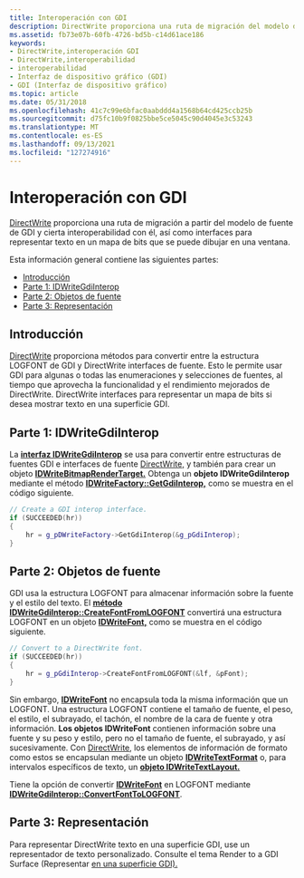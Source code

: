 ```yaml
---
title: Interoperación con GDI
description: DirectWrite proporciona una ruta de migración del modelo de fuente de GDI y cierta interoperabilidad con él, así como interfaces para representar texto en un mapa de bits que se puede dibujar en una ventana.
ms.assetid: fb73e07b-60fb-4726-bd5b-c14d61ace186
keywords:
- DirectWrite,interoperación GDI
- DirectWrite,interoperabilidad
- interoperabilidad
- Interfaz de dispositivo gráfico (GDI)
- GDI (Interfaz de dispositivo gráfico)
ms.topic: article
ms.date: 05/31/2018
ms.openlocfilehash: 41c7c99e6bfac0aabddd4a1568b64cd425ccb25b
ms.sourcegitcommit: d75fc10b9f0825bbe5ce5045c90d4045e3c53243
ms.translationtype: MT
ms.contentlocale: es-ES
ms.lasthandoff: 09/13/2021
ms.locfileid: "127274916"
---
```

# <a name="interoperating-with-gdi"></a>Interoperación con GDI

[DirectWrite](direct-write-portal.md) proporciona una ruta de migración a partir del modelo de fuente de GDI y cierta interoperabilidad con él, así como interfaces para representar texto en un mapa de bits que se puede dibujar en una ventana.

Esta información general contiene las siguientes partes:

-   [Introducción](#introduction)
-   [Parte 1: IDWriteGdiInterop](#part-1-idwritegdiinterop)
-   [Parte 2: Objetos de fuente](#part-2-font-objects)
-   [Parte 3: Representación](#part-3-rendering)

## <a name="introduction"></a>Introducción

[DirectWrite](direct-write-portal.md) proporciona métodos para convertir entre la estructura LOGFONT de GDI y DirectWrite interfaces de fuente. Esto le permite usar GDI para algunas o todas las enumeraciones y selecciones de fuentes, al tiempo que aprovecha la funcionalidad y el rendimiento mejorados de DirectWrite. DirectWrite interfaces para representar un mapa de bits si desea mostrar texto en una superficie GDI.

## <a name="part-1-idwritegdiinterop"></a>Parte 1: IDWriteGdiInterop

La [**interfaz IDWriteGdiInterop**](/windows/win32/api/dwrite/nn-dwrite-idwritegdiinterop) se usa para convertir entre estructuras de fuentes GDI e interfaces de fuente [DirectWrite,](direct-write-portal.md) y también para crear un objeto [**IDWriteBitmapRenderTarget.**](/windows/win32/api/dwrite/nn-dwrite-idwritebitmaprendertarget) Obtenga un **objeto IDWriteGdiInterop** mediante el método [**IDWriteFactory::GetGdiInterop,**](/windows/win32/api/dwrite/nf-dwrite-idwritefactory-getgdiinterop) como se muestra en el código siguiente.


```C++
// Create a GDI interop interface.
if (SUCCEEDED(hr))
{
    hr = g_pDWriteFactory->GetGdiInterop(&g_pGdiInterop);
}
```



## <a name="part-2-font-objects"></a>Parte 2: Objetos de fuente

GDI usa la estructura LOGFONT para almacenar información sobre la fuente y el estilo del texto. El [**método IDWriteGdiInterop::CreateFontFromLOGFONT**](/windows/win32/api/dwrite/nf-dwrite-idwritegdiinterop-createfontfromlogfont) convertirá una estructura LOGFONT en un objeto [**IDWriteFont,**](/windows/win32/api/dwrite/nn-dwrite-idwritefont) como se muestra en el código siguiente.


```C++
// Convert to a DirectWrite font.
if (SUCCEEDED(hr))
{
    hr = g_pGdiInterop->CreateFontFromLOGFONT(&lf, &pFont);
}
```



Sin embargo, [**IDWriteFont**](/windows/win32/api/dwrite/nn-dwrite-idwritefont) no encapsula toda la misma información que un LOGFONT. Una estructura LOGFONT contiene el tamaño de fuente, el peso, el estilo, el subrayado, el tachón, el nombre de la cara de fuente y otra información. **Los objetos IDWriteFont** contienen información sobre una fuente y su peso y estilo, pero no el tamaño de fuente, el subrayado, y así sucesivamente. Con [DirectWrite](direct-write-portal.md), los elementos de información de formato como estos se encapsulan mediante un objeto [**IDWriteTextFormat**](/windows/win32/api/dwrite/nn-dwrite-idwritetextformat) o, para intervalos específicos de texto, un [**objeto IDWriteTextLayout.**](/windows/win32/api/dwrite/nn-dwrite-idwritetextlayout)

Tiene la opción de convertir [**IDWriteFont**](/windows/win32/api/dwrite/nn-dwrite-idwritefont) en LOGFONT mediante [**IDWriteGdiInterop::ConvertFontToLOGFONT**](/windows/win32/api/dwrite/nf-dwrite-idwritegdiinterop-convertfonttologfont).

## <a name="part-3-rendering"></a>Parte 3: Representación

Para representar DirectWrite texto en una superficie GDI, use un representador de texto personalizado. Consulte el tema Render to a GDI Surface (Representar [en una superficie GDI).](render-to-a-gdi-surface.md)

 

 